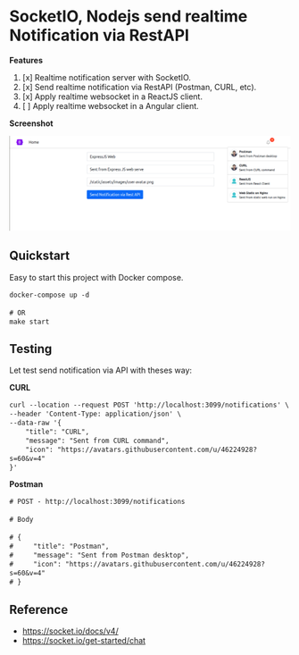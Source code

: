# SocketIO, Nodejs send realtime Notification via RestAPI

**Features**

1. [x] Realtime notification server with SocketIO.
2. [x] Send realtime notification via RestAPI (Postman, CURL, etc).
3. [x] Apply realtime websocket in a ReactJS client.
4. [ ] Apply realtime websocket in a Angular client.

**Screenshot**

![SocketIO, Nodejs send realtime Notification app](screenshot.png)

## Quickstart

Easy to start this project with Docker compose.

```shell
docker-compose up -d

# OR
make start
```

## Testing

Let test send notification via API with theses way:

**CURL**

```shell
curl --location --request POST 'http://localhost:3099/notifications' \
--header 'Content-Type: application/json' \
--data-raw '{
    "title": "CURL",
    "message": "Sent from CURL command",
    "icon": "https://avatars.githubusercontent.com/u/46224928?s=60&v=4"
}'
```

**Postman**

```shell
# POST - http://localhost:3099/notifications

# Body

# {
#     "title": "Postman",
#     "message": "Sent from Postman desktop",
#     "icon": "https://avatars.githubusercontent.com/u/46224928?s=60&v=4"
# }

```


## Reference

- https://socket.io/docs/v4/
- https://socket.io/get-started/chat
